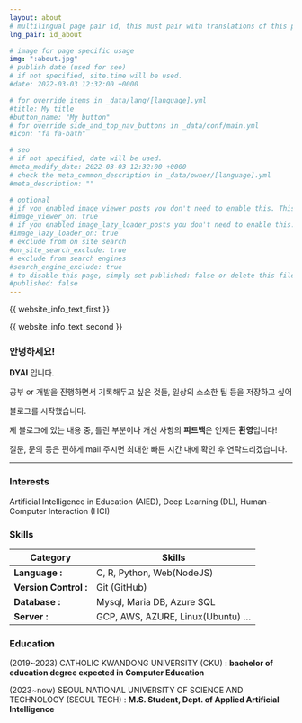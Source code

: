 ```yaml
---
layout: about
# multilingual page pair id, this must pair with translations of this page. (This name must be unique)
lng_pair: id_about

# image for page specific usage
img: ":about.jpg"
# publish date (used for seo)
# if not specified, site.time will be used.
#date: 2022-03-03 12:32:00 +0000

# for override items in _data/lang/[language].yml
#title: My title
#button_name: "My button"
# for override side_and_top_nav_buttons in _data/conf/main.yml
#icon: "fa fa-bath"

# seo
# if not specified, date will be used.
#meta_modify_date: 2022-03-03 12:32:00 +0000
# check the meta_common_description in _data/owner/[language].yml
#meta_description: ""

# optional
# if you enabled image_viewer_posts you don't need to enable this. This is only if image_viewer_posts = false
#image_viewer_on: true
# if you enabled image_lazy_loader_posts you don't need to enable this. This is only if image_lazy_loader_posts = false
#image_lazy_loader_on: true
# exclude from on site search
#on_site_search_exclude: true
# exclude from search engines
#search_engine_exclude: true
# to disable this page, simply set published: false or delete this file
#published: false
---
```

{{ website_info_text_first }}

{{ website_info_text_second }}

### 안녕하세요!

**DYAI** 입니다.

공부 or 개발을 진행하면서 기록해두고 싶은 것들, 일상의 소소한 팁 등을 저장하고 싶어

블로그를 시작했습니다.

제 블로그에 있는 내용 중, 틀린 부분이나 개선 사항의 **피드백**은 언제든 **환영**입니다!

질문, 문의 등은 편하게 mail 주시면 최대한 빠른 시간 내에 확인 후 연락드리겠습니다.

---

### Interests

Artificial Intelligence in Education (AIED), Deep Learning (DL), Human-Computer Interaction (HCI)

### Skills


| Category             | Skills                           |
|----------------------|----------------------------------|
| **Language :**       | C, R, Python, Web(NodeJS)        |
| **Version Control :** | Git (GitHub)                     |
| **Database :**       | Mysql, Maria DB, Azure SQL       |
| **Server :**         | GCP, AWS, AZURE, Linux(Ubuntu) … |

### Education

(2019~2023) CATHOLIC KWANDONG UNIVERSITY (CKU) : **bachelor of education degree expected in Computer Education**

(2023~now) SEOUL NATIONAL UNIVERSITY OF SCIENCE AND TECHNOLOGY (SEOUL TECH) : **M.S. Student, Dept. of Applied Artificial Intelligence**
